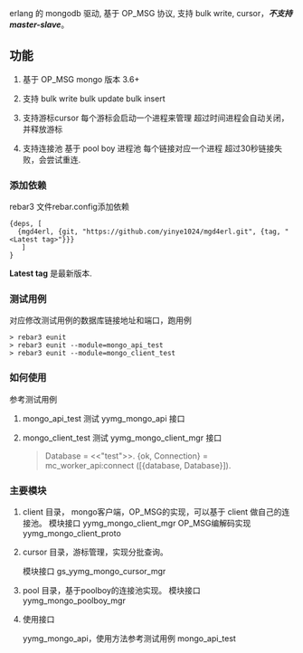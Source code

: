 erlang 的 mongodb 驱动, 基于 OP_MSG 协议, 支持 bulk write, cursor，***不支持master-slave***。

## 功能

1. 基于 OP_MSG  mongo 版本 3.6+

2. 支持 bulk write
    bulk update
    bulk insert

3. 支持游标cursor
   每个游标会启动一个进程来管理
   超过时间进程会自动关闭，并释放游标

4. 支持连接池
   基于 pool boy 进程池
   每个链接对应一个进程
   超过30秒链接失败，会尝试重连.

### 添加依赖

rebar3 文件rebar.config添加依赖

    {deps, [
      {mgd4erl, {git, "https://github.com/yinye1024/mgd4erl.git", {tag, "<Latest tag>"}}}
       ]
    }

 __Latest tag__ 是最新版本.

### 测试用例

对应修改测试用例的数据库链接地址和端口，跑用例

    > rebar3 eunit
    > rebar3 eunit --module=mongo_api_test
    > rebar3 eunit --module=mongo_client_test

### 如何使用

参考测试用例

1. mongo_api_test
    测试 yymg_mongo_api 接口 

2. mongo_client_test
    测试 yymg_mongo_client_mgr 接口
   
   > Database = <<"test">>.
   > {ok, Connection} = mc_worker_api:connect ([{database, Database}]).

### 主要模块

1. client 目录， mongo客户端，OP_MSG的实现，可以基于 client 做自己的连接池。
    模块接口 yymg_mongo_client_mgr
    OP_MSG编解码实现 yymg_mongo_client_proto

2. cursor 目录，游标管理，实现分批查询。 
   
   模块接口 gs_yymg_mongo_cursor_mgr

3. pool 目录，基于poolboy的连接池实现。
   模块接口 yymg_mongo_poolboy_mgr
    

4. 使用接口
   
   yymg_mongo_api，使用方法参考测试用例  mongo_api_test
   
   
